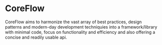 # CoreFlow

  CoreFlow aims to harmonize the vast array of best practices, design patterns and modern-day development techniquies into a
  framework/library with minimal code, focus on functionality and efficiency and also offering a concise and readily usable api.

